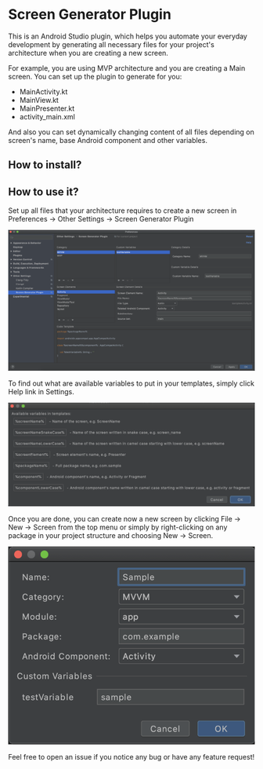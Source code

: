 # Screen Generator Plugin

This is an Android Studio plugin, which helps you automate your everyday development by generating all necessary files for your project's architecture when you are creating a new screen.

For example, you are using MVP architecture and you are creating a Main screen. You can set up the plugin to generate for you:
<ul>
<li>MainActivity.kt</li>
<li>MainView.kt</li>
<li>MainPresenter.kt</li>
<li>activity_main.xml</li>
</ul>

And also you can set dynamically changing content of all files depending on screen's name, base Android component and other variables.

## How to install?

## How to use it?

Set up all files that your architecture requires to create a new screen in Preferences -> Other Settings ->  Screen Generator Plugin

![Settings](screens/settings.png)

To find out what are available variables to put in your templates, simply click Help link in Settings.

![Help](screens/help.png)

Once you are done, you can create now a new screen by clicking File -> New -> Screen from the top menu or simply by right-clicking on any package in your project structure and choosing New -> Screen. 

![New Screen](screens/new_screen.png)

Feel free to open an issue if you notice any bug or have any feature request!
